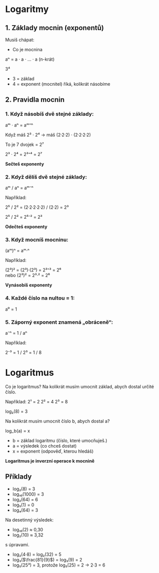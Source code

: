 # Logaritmy

## 1. Základy mocnin (exponentů)

Musíš chápat:
- Co je mocnina

aⁿ = a · a · ... · a (n-krát)

3⁴  
- 3 = základ  
- 4 = exponent (mocnitel) říká, kolikrát násobíme  

## 2. Pravidla mocnin

### 1. Když násobíš dvě stejné základy:

aᵐ · aⁿ = aᵐ⁺ⁿ

Když máš 2³ · 2⁴ → máš (2·2·2) · (2·2·2·2)  

To je 7 dvojek = 2⁷

2³ · 2⁴ = 2³⁺⁴ = 2⁷

**Sečteš exponenty**

### 2. Když dělíš dvě stejné základy:

aᵐ / aⁿ = aᵐ⁻ⁿ

Například:

2⁵ / 2² = (2·2·2·2·2) / (2·2) = 2³

2⁵ / 2² = 2⁵⁻² = 2³

**Odečteš exponenty**

### 3. Když mocníš mocninu:

(aᵐ)ⁿ = aᵐ·ⁿ

Například:

(2³)² = (2³)·(2³) = 2³⁺³ = 2⁶  
nebo (2³)² = 2³·² = 2⁶

**Vynásobíš exponenty**

### 4. Každé číslo na nultou = 1:

a⁰ = 1

### 5. Záporný exponent znamená „obráceně“:

a⁻ⁿ = 1 / aⁿ

Například:

2⁻³ = 1 / 2³ = 1 / 8


# Logaritmus

Co je logaritmus?
Na kolikrát musím umocnit základ, abych dostal určité číslo.

Například:
2¹ = 2 
2² = 4 
2³ = 8 

log₂(8) = 3

Na kolikrát musím umocnit číslo b, abych dostal a?

log_b(a) = x

- b = základ logaritmu (číslo, které umocňuješ.)
- a = výsledek (co chceš dostat) 
- x = exponent (odpověď, kterou hledáš)

**Logaritmus je inverzní operace k mocnině**

## Příklady

- log₂(8) = 3 
- log₁₀(1000) = 3 
- log₂(64) = 6 
- log₅(1) = 0 
- log₄(64) = 3 

Na desetinný výsledek: 
- log₁₀(2) ≈ 0,30 
- log₂(10) ≈ 3,32 

s úpravami.

- log₂(4·8) = log₂(32) = 5 
- log₃($\frac{81}{9}$) = log₃(9) = 2 
- log₅(25³) = 3, protože log₅(25) = 2 → 2·3 = 6 